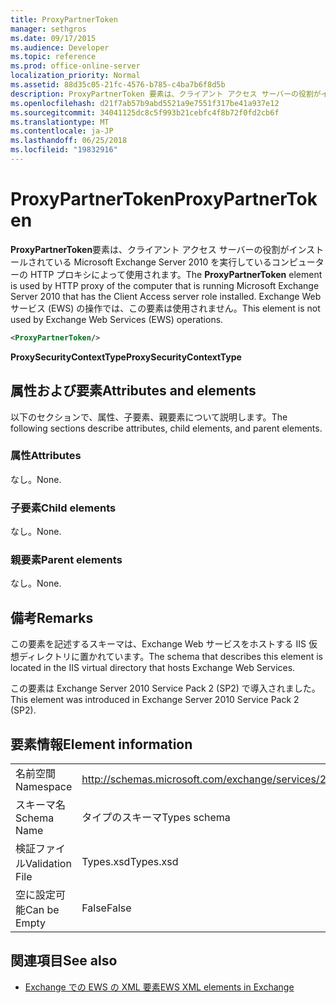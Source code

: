 ```yaml
---
title: ProxyPartnerToken
manager: sethgros
ms.date: 09/17/2015
ms.audience: Developer
ms.topic: reference
ms.prod: office-online-server
localization_priority: Normal
ms.assetid: 88d35c05-21fc-4576-b785-c4ba7b6f8d5b
description: ProxyPartnerToken 要素は、クライアント アクセス サーバーの役割がインストールされている Microsoft Exchange Server 2010 を実行しているコンピューターの HTTP プロキシによって使用されます。 Exchange Web サービス (EWS) の操作では、この要素は使用されません。
ms.openlocfilehash: d21f7ab57b9abd5521a9e7551f317be41a937e12
ms.sourcegitcommit: 34041125dc8c5f993b21cebfc4f8b72f0fd2cb6f
ms.translationtype: MT
ms.contentlocale: ja-JP
ms.lasthandoff: 06/25/2018
ms.locfileid: "19832916"
---
```

# <a name="proxypartnertoken"></a><span data-ttu-id="96bff-104">ProxyPartnerToken</span><span class="sxs-lookup"><span data-stu-id="96bff-104">ProxyPartnerToken</span></span>

<span data-ttu-id="96bff-105">**ProxyPartnerToken**要素は、クライアント アクセス サーバーの役割がインストールされている Microsoft Exchange Server 2010 を実行しているコンピューターの HTTP プロキシによって使用されます。</span><span class="sxs-lookup"><span data-stu-id="96bff-105">The **ProxyPartnerToken** element is used by HTTP proxy of the computer that is running Microsoft Exchange Server 2010 that has the Client Access server role installed.</span></span> <span data-ttu-id="96bff-106">Exchange Web サービス (EWS) の操作では、この要素は使用されません。</span><span class="sxs-lookup"><span data-stu-id="96bff-106">This element is not used by Exchange Web Services (EWS) operations.</span></span> 
  
```XML
<ProxyPartnerToken/>
```

 <span data-ttu-id="96bff-107">**ProxySecurityContextType**</span><span class="sxs-lookup"><span data-stu-id="96bff-107">**ProxySecurityContextType**</span></span>
## <a name="attributes-and-elements"></a><span data-ttu-id="96bff-108">属性および要素</span><span class="sxs-lookup"><span data-stu-id="96bff-108">Attributes and elements</span></span>

<span data-ttu-id="96bff-109">以下のセクションで、属性、子要素、親要素について説明します。</span><span class="sxs-lookup"><span data-stu-id="96bff-109">The following sections describe attributes, child elements, and parent elements.</span></span>
  
### <a name="attributes"></a><span data-ttu-id="96bff-110">属性</span><span class="sxs-lookup"><span data-stu-id="96bff-110">Attributes</span></span>

<span data-ttu-id="96bff-111">なし。</span><span class="sxs-lookup"><span data-stu-id="96bff-111">None.</span></span>
  
### <a name="child-elements"></a><span data-ttu-id="96bff-112">子要素</span><span class="sxs-lookup"><span data-stu-id="96bff-112">Child elements</span></span>

<span data-ttu-id="96bff-113">なし。</span><span class="sxs-lookup"><span data-stu-id="96bff-113">None.</span></span>
  
### <a name="parent-elements"></a><span data-ttu-id="96bff-114">親要素</span><span class="sxs-lookup"><span data-stu-id="96bff-114">Parent elements</span></span>

<span data-ttu-id="96bff-115">なし。</span><span class="sxs-lookup"><span data-stu-id="96bff-115">None.</span></span>
  
## <a name="remarks"></a><span data-ttu-id="96bff-116">備考</span><span class="sxs-lookup"><span data-stu-id="96bff-116">Remarks</span></span>

<span data-ttu-id="96bff-117">この要素を記述するスキーマは、Exchange Web サービスをホストする IIS 仮想ディレクトリに置かれています。</span><span class="sxs-lookup"><span data-stu-id="96bff-117">The schema that describes this element is located in the IIS virtual directory that hosts Exchange Web Services.</span></span>
  
<span data-ttu-id="96bff-118">この要素は Exchange Server 2010 Service Pack 2 (SP2) で導入されました。</span><span class="sxs-lookup"><span data-stu-id="96bff-118">This element was introduced in Exchange Server 2010 Service Pack 2 (SP2).</span></span>
  
## <a name="element-information"></a><span data-ttu-id="96bff-119">要素情報</span><span class="sxs-lookup"><span data-stu-id="96bff-119">Element information</span></span>

|||
|:-----|:-----|
|<span data-ttu-id="96bff-120">名前空間</span><span class="sxs-lookup"><span data-stu-id="96bff-120">Namespace</span></span>  <br/> |http://schemas.microsoft.com/exchange/services/2006/types  <br/> |
|<span data-ttu-id="96bff-121">スキーマ名</span><span class="sxs-lookup"><span data-stu-id="96bff-121">Schema Name</span></span>  <br/> |<span data-ttu-id="96bff-122">タイプのスキーマ</span><span class="sxs-lookup"><span data-stu-id="96bff-122">Types schema</span></span>  <br/> |
|<span data-ttu-id="96bff-123">検証ファイル</span><span class="sxs-lookup"><span data-stu-id="96bff-123">Validation File</span></span>  <br/> |<span data-ttu-id="96bff-124">Types.xsd</span><span class="sxs-lookup"><span data-stu-id="96bff-124">Types.xsd</span></span>  <br/> |
|<span data-ttu-id="96bff-125">空に設定可能</span><span class="sxs-lookup"><span data-stu-id="96bff-125">Can be Empty</span></span>  <br/> |<span data-ttu-id="96bff-126">False</span><span class="sxs-lookup"><span data-stu-id="96bff-126">False</span></span>  <br/> |
   
## <a name="see-also"></a><span data-ttu-id="96bff-127">関連項目</span><span class="sxs-lookup"><span data-stu-id="96bff-127">See also</span></span>



- [<span data-ttu-id="96bff-128">Exchange での EWS の XML 要素</span><span class="sxs-lookup"><span data-stu-id="96bff-128">EWS XML elements in Exchange</span></span>](ews-xml-elements-in-exchange.md)

